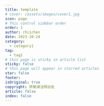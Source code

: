 ```yaml
---
title: template
# cover: /assets/images/cover1.jpg
icon: page
# This control sidebar order
order: 1
author: chiichen
date: 2023-10-24
category:
  - category1
tag:
  - tag1
# this page is sticky in article list
sticky: false
# this page will appear in starred articles
star: false
footer:
isOriginal: true
copyright: 转载请注明出处
article: false
index: false
---
```

